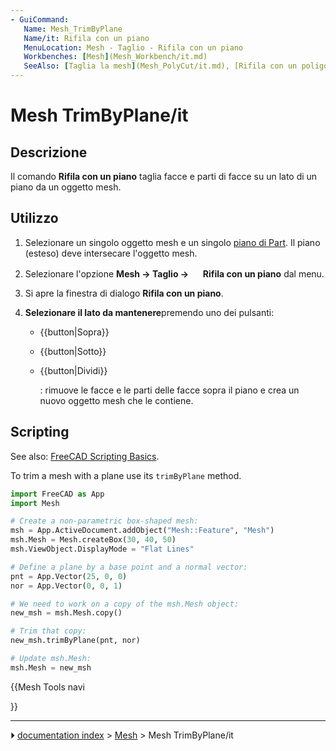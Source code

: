 ```yaml
---
- GuiCommand:
   Name: Mesh_TrimByPlane
   Name/it: Rifila con un piano
   MenuLocation: Mesh - Taglio - Rifila con un piano
   Workbenches: [Mesh](Mesh_Workbench/it.md)
   SeeAlso: [Taglia la mesh](Mesh_PolyCut/it.md), [Rifila con un poligono](Mesh_PolyTrim/it.md)
---
```


# Mesh TrimByPlane/it



## Descrizione

Il comando **Rifila con un piano** taglia facce e parti di facce su un lato di un piano da un oggetto mesh.



## Utilizzo


<div class="mw-translate-fuzzy">

1.  Selezionare un singolo oggetto mesh e un singolo [piano di Part](Part_Primitives/it.md). Il piano (esteso) deve intersecare l\'oggetto mesh.

2.  Selezionare l\'opzione **Mesh → Taglio → <img src="images/Mesh_TrimByPlane.svg" width=16px> Rifila con un piano** dal menu.

3.  Si apre la finestra di dialogo **Rifila con un piano**.

4.  
    **Selezionare il lato da mantenere**premendo uno dei pulsanti:

    -   
        {{button|Sopra}}
        

    -   
        {{button|Sotto}}
        

    -   
        {{button|Dividi}}
        
        : rimuove le facce e le parti delle facce sopra il piano e crea un nuovo oggetto mesh che le contiene.


</div>

## Scripting

See also: [FreeCAD Scripting Basics](FreeCAD_Scripting_Basics.md).

To trim a mesh with a plane use its `trimByPlane` method.


```python
import FreeCAD as App
import Mesh

# Create a non-parametric box-shaped mesh:
msh = App.ActiveDocument.addObject("Mesh::Feature", "Mesh")
msh.Mesh = Mesh.createBox(30, 40, 50)
msh.ViewObject.DisplayMode = "Flat Lines"

# Define a plane by a base point and a normal vector:
pnt = App.Vector(25, 0, 0)
nor = App.Vector(0, 0, 1)

# We need to work on a copy of the msh.Mesh object:
new_msh = msh.Mesh.copy()

# Trim that copy:
new_msh.trimByPlane(pnt, nor)

# Update msh.Mesh:
msh.Mesh = new_msh
```


<div class="mw-translate-fuzzy">





</div>


{{Mesh Tools navi

}}



---
⏵ [documentation index](../README.md) > [Mesh](Mesh_Workbench.md) > Mesh TrimByPlane/it

